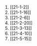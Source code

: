 1. [[21-1-2]]
2. [[21-1-16]]
3. [[21-2-6]]
4. [[21-2-20]]
5. [[21-3-13]]
6. [[21-4-10]]
7. [[21-5-15]]